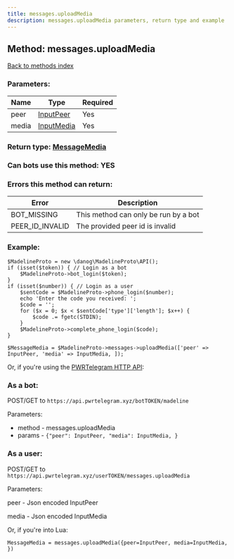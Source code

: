 ```yaml
---
title: messages.uploadMedia
description: messages.uploadMedia parameters, return type and example
---
```

## Method: messages.uploadMedia  
[Back to methods index](index.md)


### Parameters:

| Name     |    Type       | Required |
|----------|---------------|----------|
|peer|[InputPeer](../types/InputPeer.md) | Yes|
|media|[InputMedia](../types/InputMedia.md) | Yes|


### Return type: [MessageMedia](../types/MessageMedia.md)

### Can bots use this method: **YES**


### Errors this method can return:

| Error    | Description   |
|----------|---------------|
|BOT_MISSING|This method can only be run by a bot|
|PEER_ID_INVALID|The provided peer id is invalid|


### Example:


```
$MadelineProto = new \danog\MadelineProto\API();
if (isset($token)) { // Login as a bot
    $MadelineProto->bot_login($token);
}
if (isset($number)) { // Login as a user
    $sentCode = $MadelineProto->phone_login($number);
    echo 'Enter the code you received: ';
    $code = '';
    for ($x = 0; $x < $sentCode['type']['length']; $x++) {
        $code .= fgetc(STDIN);
    }
    $MadelineProto->complete_phone_login($code);
}

$MessageMedia = $MadelineProto->messages->uploadMedia(['peer' => InputPeer, 'media' => InputMedia, ]);
```

Or, if you're using the [PWRTelegram HTTP API](https://pwrtelegram.xyz):

### As a bot:

POST/GET to `https://api.pwrtelegram.xyz/botTOKEN/madeline`

Parameters:

* method - messages.uploadMedia
* params - `{"peer": InputPeer, "media": InputMedia, }`



### As a user:

POST/GET to `https://api.pwrtelegram.xyz/userTOKEN/messages.uploadMedia`

Parameters:

peer - Json encoded InputPeer

media - Json encoded InputMedia




Or, if you're into Lua:

```
MessageMedia = messages.uploadMedia({peer=InputPeer, media=InputMedia, })
```

